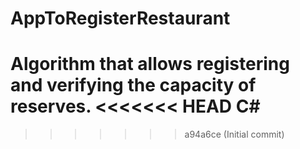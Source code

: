 # AppToRegisterRestaurant
Algorithm that allows registering and verifying the capacity of reserves.
<<<<<<< HEAD
C#
=======
>>>>>>> a94a6ce (Initial commit)
